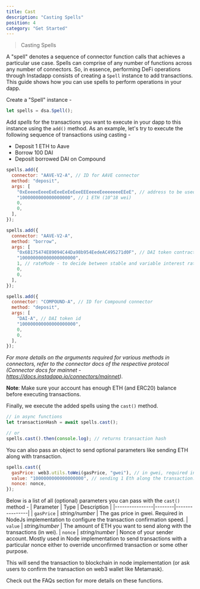 ```yaml
---
title: Cast
description: "Casting Spells"
position: 4
category: "Get Started"
---
```


> Casting Spells

A "spell" denotes a sequence of connector function calls that achieves a particular use case. Spells can comprise of any number of functions across any number of connectors.
So, in essence, performing DeFi operations through Instadapp consists of creating a `Spell` instance to add transactions. This guide shows how you can use spells to perform operations in your dapp.

Create a "Spell" instance -

```js
let spells = dsa.Spell();
```

Add _spells_ for the transactions you want to execute in your dapp to this instance using the `add()` method. As an example, let's try to execute the following sequence of transactions using casting -

- Deposit 1 ETH to Aave
- Borrow 100 DAI
- Deposit borrowed DAI on Compound

```js
spells.add({
  connector: "AAVE-V2-A", // ID for AAVE connector
  method: "deposit",
  args: [
    "0xEeeeeEeeeEeEeeEeEeEeeEEEeeeeEeeeeeeeEEeE", // address to be used for ETH transactions on AAVE
    "1000000000000000000", // 1 ETH (10^18 wei)
    0,
    0,
  ],
});

spells.add({
  connector: "AAVE-V2-A",
  method: "borrow",
  args: [
    "0x6B175474E89094C44Da98b954EedeAC495271d0F", // DAI token contract address
    "100000000000000000000",
    1, // rateMode - to decide between stable and variable interest rates while borrowing
    0,
    0,
  ],
});

spells.add({
  connector: "COMPOUND-A", // ID for Compound connector
  method: "deposit",
  args: [
    "DAI-A", // DAI token id
    "100000000000000000000",
    0,
    0,
  ],
});
```

_For more details on the arguments required for various methods in connectors, refer to the connector docs of the respective protocol (Connector docs for mainnet - https://docs.instadapp.io/connectors/mainnet)._

**Note**: Make sure your account has enough ETH (and ERC20) balance before executing transactions.

Finally, we execute the added spells using the `cast()` method.

```js
// in async functions
let transactionHash = await spells.cast();

// or
spells.cast().then(console.log); // returns transaction hash
```

You can also pass an object to send optional parameters like sending ETH along with transaction.

```js
spells.cast({
  gasPrice: web3.utils.toWei(gasPrice, "gwei"), // in gwei, required in node implementation.
  value: "1000000000000000000", // sending 1 Eth along the transaction.
  nonce: nonce,
});
```

Below is a list of all (optional) parameters you can pass with the `cast()` method -
| Parameter | Type | Description |
|----------------|--------|----------------|
| `gasPrice` | _string/number_ | The gas price in gwei. Required in NodeJs implementation to configure the transaction confirmation speed.
| `value` | _string/number_ | The amount of ETH you want to send along with the transactions (in wei).
| `nonce` | _string/number_ | Nonce of your sender account. Mostly used in Node implementation to send transactions with a particular nonce either to override unconfirmed transaction or some other purpose.

This will send the transaction to blockchain in node implementation (or ask users to confirm the transaction on web3 wallet like Metamask).

Check out the FAQs section for more details on these functions.
